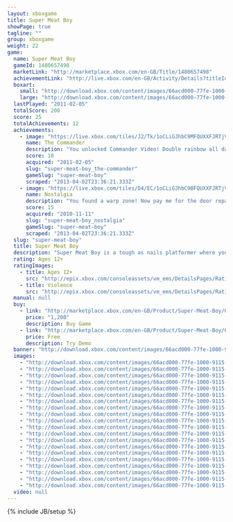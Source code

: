 ```yaml
---
layout: xboxgame
title: Super Meat Boy
showPage: true
tagline: ""
group: xboxgame
weight: 22
game: 
  name: Super Meat Boy
  gameId: 1480657498
  marketLink: "http://marketplace.xbox.com/en-GB/Title/1480657498"
  achievementLink: "http://live.xbox.com/en-GB/Activity/Details?titleId=1480657498"
  boxart: 
    small: "http://download.xbox.com/content/images/66acd000-77fe-1000-9115-d80258410a5a/1033/boxartsm.jpg"
    large: "http://download.xbox.com/content/images/66acd000-77fe-1000-9115-d80258410a5a/1033/boxartlg.jpg"
  lastPlayed: "2011-02-05"
  totalScore: 200
  score: 25
  totalAchievements: 12
  achievements: 
    - image: "https://live.xbox.com/tiles/J2/Tk/1oCLiGJhbC9MFQUXXFJRTjVhL2FjaC8wLzgAAAAA5+fn+ctkPA==.jpg"
      name: The Commander
      description: "You unlocked Commander Video! Double rainbow all da way!"
      score: 10
      acquired: "2011-02-05"
      slug: "super-meat-boy_the-commander"
      gameSlug: "super-meat-boy"
      scraped: "2013-04-02T23:36:21.333Z"
    - image: "https://live.xbox.com/tiles/D4/EC/1oCLiGJhbC9BFQUXXFJRTjVhL2FjaC8wLzUAAAAA5+fn+S2BFA==.jpg"
      name: Nostalgia
      description: "You found a warp zone! Now pay me for the door repair!"
      score: 15
      acquired: "2010-11-11"
      slug: "super-meat-boy_nostalgia"
      gameSlug: "super-meat-boy"
      scraped: "2013-04-02T23:36:21.333Z"
  slug: "super-meat-boy"
  title: Super Meat Boy
  description: "Super Meat Boy is a tough as nails platformer where you play as an animated cube of meat who&apos;s trying to save his girlfriend (who happens to be made of bandages) from an evil fetus in a jar wearing a tux.    Our meaty hero will leap from walls, over seas of buzz saws, through crumbling caves and pools of old needles. Sacrificing his own well being to save his damsel in distress. Super Meat Boy brings the old school difficulty of classic retro titles we all know and love and stream lines them down to the essential no bull straight forward twitch reflex platforming.    Ramping up in difficulty from hard to soul crushing SMB will drag Meat boy though haunted hospitals, salt factories and even hell itself. And if 300+ single player levels weren&apos;t enough SMB also throws in epic boss fights, tons of unlock able secrets, warp zones and hidden characters."
  rating: Ages 12+
  ratingImages: 
    - title: Ages 12+
      src: "http://epix.xbox.com/consoleassets/vm_ems/DetailsPages/RatingSystemID/14/default/Values/14003.png"
    - title: Violence
      src: "http://epix.xbox.com/consoleassets/vm_ems/DetailsPages/RatingSystemID/14/default/Descriptors/14005.png"
  manual: null
  buy: 
    - link: "http://marketplace.xbox.com/en-GB/Product/Super-Meat-Boy/66acd000-77fe-1000-9115-d80258410a5a?purchase=1&amp;DownloadType=Game"
      price: "1,200"
      description: Buy Game
    - link: "http://marketplace.xbox.com/en-GB/Product/Super-Meat-Boy/66acd000-77fe-1000-9115-d80258410a5a?purchase=1&amp;DownloadType=GameDemo"
      price: Free
      description: Try Demo
  banner: "http://download.xbox.com/content/images/66acd000-77fe-1000-9115-d80258410a5a/1033/banner.png"
  images: 
    - "http://download.xbox.com/content/images/66acd000-77fe-1000-9115-d80258410a5a/1033/screenlg1.jpg"
    - "http://download.xbox.com/content/images/66acd000-77fe-1000-9115-d80258410a5a/1033/screenlg2.jpg"
    - "http://download.xbox.com/content/images/66acd000-77fe-1000-9115-d80258410a5a/1033/screenlg3.jpg"
    - "http://download.xbox.com/content/images/66acd000-77fe-1000-9115-d80258410a5a/1033/screenlg4.jpg"
    - "http://download.xbox.com/content/images/66acd000-77fe-1000-9115-d80258410a5a/1033/screenlg5.jpg"
    - "http://download.xbox.com/content/images/66acd000-77fe-1000-9115-d80258410a5a/1033/screenlg6.jpg"
    - "http://download.xbox.com/content/images/66acd000-77fe-1000-9115-d80258410a5a/1033/screenlg7.jpg"
    - "http://download.xbox.com/content/images/66acd000-77fe-1000-9115-d80258410a5a/1033/screenlg8.jpg"
    - "http://download.xbox.com/content/images/66acd000-77fe-1000-9115-d80258410a5a/1033/screenlg9.jpg"
    - "http://download.xbox.com/content/images/66acd000-77fe-1000-9115-d80258410a5a/1033/screenlg10.jpg"
    - "http://download.xbox.com/content/images/66acd000-77fe-1000-9115-d80258410a5a/1033/screenlg11.jpg"
    - "http://download.xbox.com/content/images/66acd000-77fe-1000-9115-d80258410a5a/1033/screenlg12.jpg"
    - "http://download.xbox.com/content/images/66acd000-77fe-1000-9115-d80258410a5a/1033/screenlg13.jpg"
    - "http://download.xbox.com/content/images/66acd000-77fe-1000-9115-d80258410a5a/1033/screenlg14.jpg"
    - "http://download.xbox.com/content/images/66acd000-77fe-1000-9115-d80258410a5a/1033/screenlg15.jpg"
    - "http://download.xbox.com/content/images/66acd000-77fe-1000-9115-d80258410a5a/1033/screenlg16.jpg"
    - "http://download.xbox.com/content/images/66acd000-77fe-1000-9115-d80258410a5a/1033/screenlg17.jpg"
    - "http://download.xbox.com/content/images/66acd000-77fe-1000-9115-d80258410a5a/1033/screenlg18.jpg"
    - "http://download.xbox.com/content/images/66acd000-77fe-1000-9115-d80258410a5a/1033/screenlg19.jpg"
    - "http://download.xbox.com/content/images/66acd000-77fe-1000-9115-d80258410a5a/1033/screenlg20.jpg"
  video: null
---
```

{% include JB/setup %}